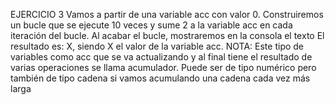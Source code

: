 EJERCICIO 3
Vamos a partir de una variable acc con valor 0. Construiremos un bucle que se ejecute 10 veces y sume 2 a la variable acc en cada iteración del bucle. Al acabar el bucle, mostraremos en la consola el texto El resultado es: X, siendo X el valor de la variable acc.
NOTA: Este tipo de variables como acc que se va actualizando y al final tiene el resultado de varias operaciones se llama acumulador. Puede ser de tipo numérico pero también de tipo cadena si vamos acumulando una cadena cada vez más larga